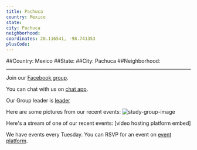 ```yaml
---
title: Pachuca
country: Mexico
state: 
city: Pachuca
neighborhood: 
coordinates: 20.116541, -98.741353
plusCode:
---
```


##Country: Mexico
##State: 
##City: Pachuca
##Neighborhood: 
*****
Join our [Facebook group](https://www.facebook.com/groups/free.code.camp.pachuca).

You can chat with us on [chat app]().

Our Group leader is [leader]()

Here are some pictures from our recent events:
![study-group-image]()

Here's a stream of one of our recent events:
[video hosting platform embed]

We have events every Tuesday. You can RSVP for an event on [event platform]().
